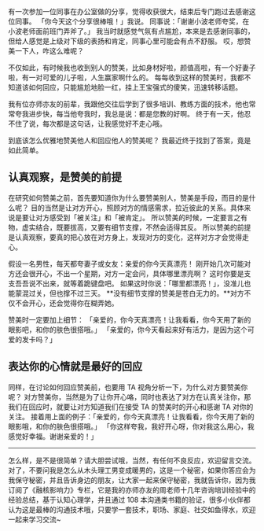 有一次参加一位同事在办公室做的分享，觉得收获很大，结束后专门跑过去感谢这位同事。
「你今天这个分享很棒哦！」我说。
同事说：「谢谢小波老师夸奖，在小波老师面前班门弄斧了。」
我当时就感觉气氛有点尴尬，本来是去感谢同事的，但给人感觉是上级对下级的表扬和肯定，同事心里可能会有点不舒服。
哎，想赞美一下人，咋这么难呢？

不仅如此，有时候我也收到别人的赞美，比如身材好啦，颜值高啦，有一个好妻子啦，有一对可爱的儿子啦，人生赢家啊什么的。
每每收到这样的赞美时，我都不知道该如何回应，只能尴尬地脸一红，挂上王宝强式的傻笑，迅速转移话题。

我有位亦师亦友的前辈，我跟他交往后学到了很多培训、教练方面的技术，他也常常夸我进步快，每当他夸我时，我总是说：都是您教的好啊。
终于有一天，他忍不住了说，每次都是这句话，让我感觉好不走心哦。

到底该怎么优雅地赞美他人和回应他人的赞美呢？
我最近终于找到了答案，竟是如此简单。

## 认真观察，是赞美的前提
在研究如何赞美之前，首先要知道你为什么要赞美别人，赞美是手段，而目的是什么呢？
目的当然是让对方开心，照顾对方的情感需求，拉近彼此的关系。具体来说是要让对方感受到「被关注」和「被肯定」。
所以赞美的时候，一定要言之有物，虚实结合，既要拔高，又要有细节支撑，不然会适得其反。
所以赞美的前提是认真观察，要真的把心放在对方身上，发现对方的变化，这样对方才会觉得走心。

假设一名男性，每天都夸妻子或女友：亲爱的你今天真漂亮！
刚开始几次可能对方还会很开心，不出一个星期，对方一定会问，具体哪里漂亮啊？
这时你要是支支吾吾说不出来，就等着跪键盘吧。
如果这时你说：「哪里都漂亮！」，没准儿也能蒙混过关，但也撑不过三天。
**没有细节支撑的赞美是苍白无力的。**对方不仅不会开心，还会觉得你在糊弄她。

赞美时一定要加上细节：
「亲爱的，你今天真漂亮！让我看看，你今天用了新的眼影吧，和你的肤色很搭哦。」
「亲爱的，你今天看起来好有活力，是因为这个可爱的发卡吗？」

## 表达你的心情就是最好的回应
同样，在讨论如何回应赞美前，也要用 TA 视角分析一下，为什么对方要赞美你呢？
对方赞美你，当然是为了让你开心咯，同时也表达了对方在认真关注你，那我们在回应时，就要让对方知道我们在接受 TA 的赞美时的开心和感谢 TA 对你的关注。
接着用上面的例子：「亲爱的，你今天真漂亮！让我看看，你今天用了新的眼影哦，和你的肤色很搭哦。」
「你这样夸我，我好开心呀，你对我这么用心，我感觉好幸福。谢谢亲爱的！」

- - - - - 
怎么样，是不是很简单？请大胆尝试哦，当然，有任何不良反应，欢迎留言交流。
对了，不要问我是怎么从木头理工男变成暖男的，这是一个秘密，如果你答应会为我保守秘密，并且告诉身边的朋友，让大家一起来保守秘密，我就告诉你，因为我订阅了《融核影响力》专栏，它是我的亦师亦友的周老师十几年咨询培训经验中的经验总结，基于认知心理学，并且通过 108 本沟通类书籍的验证，很多小伙伴都认为这是最棒的沟通技术哦，只要学一套技术，职场、家庭、社交如鱼得水，欢迎一起来学习交流~